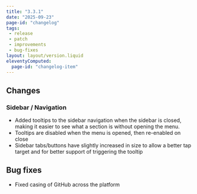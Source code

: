 ```yaml
---
title: "3.3.1"
date: "2025-09-23"
page-id: "changelog"
tags: 
 - release
 - patch
 - improvements
 - bug-fixes
layout: layout/version.liquid
eleventyComputed:
  page-id: "changelog-item"
---
```

## Changes
### Sidebar / Navigation
- Added tooltips to the sidebar navigation when the sidebar is closed, making it easier to see what a section is without opening the menu. 
- Tooltips are disabled when the menu is opened, then re-enabled on close
- Sidebar tabs/buttons have slightly increased in size to allow a better tap target and for better support of triggering the tooltip

## Bug fixes
- Fixed casing of GitHub across the platform